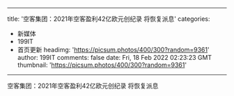 
---
title: '空客集团：2021年空客盈利42亿欧元创纪录 将恢复派息'
categories: 
 - 新媒体
 - 199IT
 - 首页更新
headimg: 'https://picsum.photos/400/300?random=9361'
author: 199IT
comments: false
date: Fri, 18 Feb 2022 02:23:23 GMT
thumbnail: 'https://picsum.photos/400/300?random=9361'
---

<div>   
空客集团：2021年空客盈利42亿欧元创纪录 将恢复派息  
</div>
            